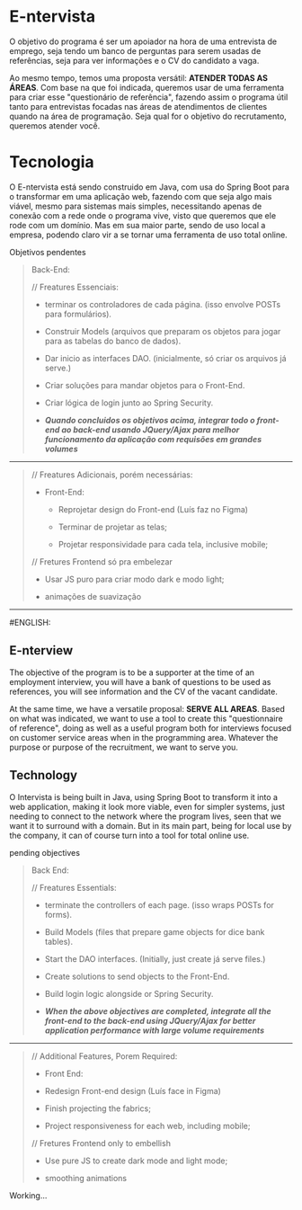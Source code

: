 # E-ntervista

O objetivo do programa é ser um apoiador na hora de uma entrevista de emprego, seja tendo um banco de perguntas para serem usadas de referências, seja para ver informações e o CV do candidato a vaga.


Ao mesmo tempo, temos uma proposta versátil: **ATENDER TODAS AS ÁREAS**. Com base na que foi indicada, queremos usar de uma ferramenta para criar esse "questionário de referência", fazendo assim o programa útil tanto para entrevistas focadas nas áreas de atendimentos de clientes quando na área de programação. Seja qual for o objetivo do recrutamento, queremos atender você.

# Tecnologia

O E-ntervista está sendo construido em Java, com usa do Spring Boot para o transformar em uma aplicação web, fazendo com que seja algo mais viável, mesmo para sistemas mais simples, necessitando apenas de conexão com a rede onde o programa vive, visto que queremos que ele rode com um domínio. Mas em sua maior parte, sendo de uso local a empresa, podendo claro vir a se tornar uma ferramenta de uso total online.


Objetivos pendentes

> Back-End:
> 
> // Freatures Essenciais:
> 
> - terminar os controladores de cada página. (isso envolve POSTs para formulários).
>   
> - Construir Models (arquivos que preparam os objetos para jogar para as tabelas do banco de dados).
>   
> - Dar inicio as interfaces DAO. (inicialmente, só criar os arquivos já serve.)
>   
> - Criar soluções para mandar objetos para o Front-End.
>   
> - Criar lógica de login junto ao Spring Security.
>   
> - ***Quando concluidos os objetivos acima, integrar todo o front-end ao back-end usando JQuery/Ajax para melhor funcionamento da aplicação com requisões em grandes volumes***
>   

---

> // Freatures Adicionais, porém necessárias:
> 
> - Front-End:
>   
>   - Reprojetar design do Front-end (Luís faz no Figma)
>     
>   - Terminar de projetar as telas;
>     
>   - Projetar responsividade para cada tela, inclusive mobile;
>     
> 
> // Fretures Frontend só pra embelezar
> 
> - Usar JS puro para criar modo dark e modo light;
>   
> - animações de suavização
>


---

#ENGLISH: 

## E-nterview

The objective of the program is to be a supporter at the time of an employment interview, you will have a bank of questions to be used as references, you will see information and the CV of the vacant candidate.


At the same time, we have a versatile proposal: **SERVE ALL AREAS**. Based on what was indicated, we want to use a tool to create this "questionnaire of reference", doing as well as a useful program both for interviews focused on customer service areas when in the programming area. Whatever the purpose or purpose of the recruitment, we want to serve you.

## Technology

O Intervista is being built in Java, using Spring Boot to transform it into a web application, making it look more viable, even for simpler systems, just needing to connect to the network where the program lives, seen that we want it to surround with a domain. But in its main part, being for local use by the company, it can of course turn into a tool for total online use.


pending objectives

> Back End:
>
> // Freatures Essentials:
>
> - terminate the controllers of each page. (isso wraps POSTs for forms).
>
> - Build Models (files that prepare game objects for dice bank tables).
>
> - Start the DAO interfaces. (Initially, just create já serve files.)
>
> - Create solutions to send objects to the Front-End.
>
> - Build login logic alongside or Spring Security.
>
> - ***When the above objectives are completed, integrate all the front-end to the back-end using JQuery/Ajax for better application performance with large volume requirements***
>

---

> // Additional Features, Porem Required:
>
> - Front End:
>
> - Redesign Front-end design (Luís face in Figma)
>
> - Finish projecting the fabrics;
>
> - Project responsiveness for each web, including mobile;
>
>
> // Fretures Frontend only to embellish
>
> - Use pure JS to create dark mode and light mode;
>
> - smoothing animations
>


Working...